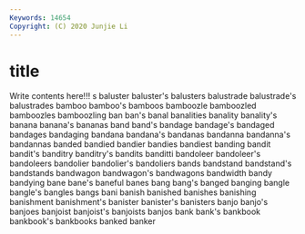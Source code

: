 ```yaml
---
Keywords: 14654
Copyright: (C) 2020 Junjie Li
---
```


# title

Write contents here!!!
s 
baluster 
baluster's 
balusters 
balustrade 
balustrade's 
balustrades 
bamboo 
bamboo's 
bamboos
bamboozle 
bamboozled 
bamboozles 
bamboozling 
ban 
ban's 
banal 
banalities 
banality 
banality's
banana 
banana's 
bananas 
band 
band's 
bandage 
bandage's 
bandaged 
bandages 
bandaging
bandana 
bandana's 
bandanas 
bandanna 
bandanna's 
bandannas 
banded 
bandied 
bandier 
bandies
bandiest 
banding 
bandit 
bandit's 
banditry 
banditry's 
bandits 
banditti 
bandoleer 
bandoleer's
bandoleers 
bandolier 
bandolier's 
bandoliers 
bands 
bandstand 
bandstand's 
bandstands 
bandwagon 
bandwagon's
bandwagons 
bandwidth 
bandy 
bandying 
bane 
bane's 
baneful 
banes 
bang 
bang's
banged 
banging 
bangle 
bangle's 
bangles 
bangs 
bani 
banish 
banished 
banishes
banishing 
banishment 
banishment's 
banister 
banister's 
banisters 
banjo 
banjo's 
banjoes 
banjoist
banjoist's 
banjoists 
banjos 
bank 
bank's 
bankbook 
bankbook's 
bankbooks 
banked 
banker
